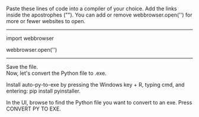 Paste these lines of code into a compiler of your choice. 
Add the links inside the apostrophes (""). 
You can add or remove webbrowser.open('') for more or fewer websites to open.

----------------------------------------------------------------------------

import webbrowser

webbrowser.open('')

---------------------------------------------------------------------------

Save the file.  
Now, let's convert the Python file to .exe.

Install auto-py-to-exe by pressing the Windows key + R, typing cmd, and entering: pip install pyinstaller.

In the UI, browse to find the Python file you want to convert to an exe.
Press CONVERT PY TO EXE.
